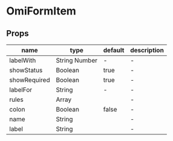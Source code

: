 # OmiFormItem

## Props

| name         | type          | default | description |
| ------------ | ------------- | ------- | ----------- |
| labelWith    | String Number | -       | -           |
| showStatus   | Boolean       | true    | -           |
| showRequired | Boolean       | true    | -           |
| labelFor     | String        | -       | -           |
| rules        | Array         |         | -           |
| colon        | Boolean       | false   | -           |
| name         | String        |         | -           |
| label        | String        |         | -           |
